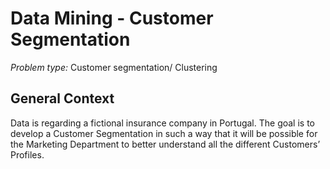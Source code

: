 # Data Mining - Customer Segmentation 

*Problem type:* Customer segmentation/ Clustering 


## General Context 
Data is regarding a fictional insurance company in Portugal. The goal is to develop a Customer Segmentation in such a way that it will be possible for the Marketing Department to better understand all the different Customers’ Profiles.
